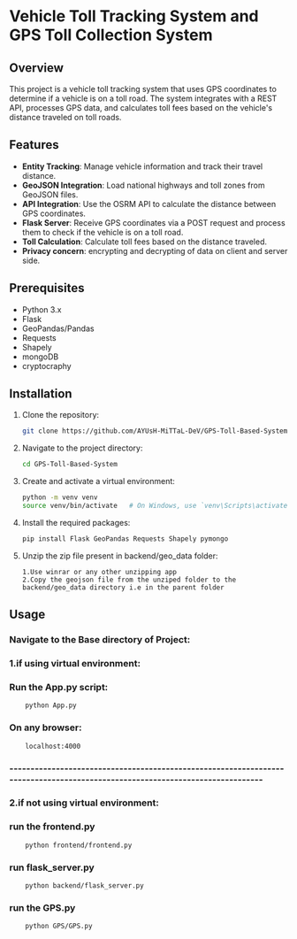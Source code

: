 # Vehicle Toll Tracking System and GPS Toll Collection System

## Overview
This project is a vehicle toll tracking system that uses GPS coordinates to determine if a vehicle is on a toll road. The system integrates with a REST API, processes GPS data, and calculates toll fees based on the vehicle's distance traveled on toll roads.

## Features
- **Entity Tracking**: Manage vehicle information and track their travel distance.
- **GeoJSON Integration**: Load national highways and toll zones from GeoJSON files.
- **API Integration**: Use the OSRM API to calculate the distance between GPS coordinates.
- **Flask Server**: Receive GPS coordinates via a POST request and process them to check if the vehicle is on a toll road.
- **Toll Calculation**: Calculate toll fees based on the distance traveled.
- **Privacy concern**: encrypting and decrypting of data on client and server side.

## Prerequisites
- Python 3.x
- Flask
- GeoPandas/Pandas
- Requests
- Shapely
- mongoDB
- cryptocraphy

## Installation
1. Clone the repository:
    ```bash
    git clone https://github.com/AYUsH-MiTTaL-DeV/GPS-Toll-Based-System
    ```
2. Navigate to the project directory:
    ```bash
    cd GPS-Toll-Based-System
    ```
3. Create and activate a virtual environment:
    ```bash
    python -m venv venv
    source venv/bin/activate   # On Windows, use `venv\Scripts\activate`
    ```
4. Install the required packages:
    ```bash
    pip install Flask GeoPandas Requests Shapely pymongo 
    ```
5. Unzip the zip file present in backend/geo_data folder:
    ```
    1.Use winrar or any other unzipping app
    2.Copy the geojson file from the unziped folder to the backend/geo_data directory i.e in the parent folder
    ```
## Usage
### Navigate to the Base directory of Project:

### 1.if using virtual environment:
### Run the App.py script:
        python App.py

### On any browser:
        localhost:4000

### -----------------------------------------------------------------------------------------------------------------------------
            
### 2.if not using virtual environment:
### run the frontend.py 
        python frontend/frontend.py
### run flask_server.py
        python backend/flask_server.py
### run the GPS.py
        python GPS/GPS.py
